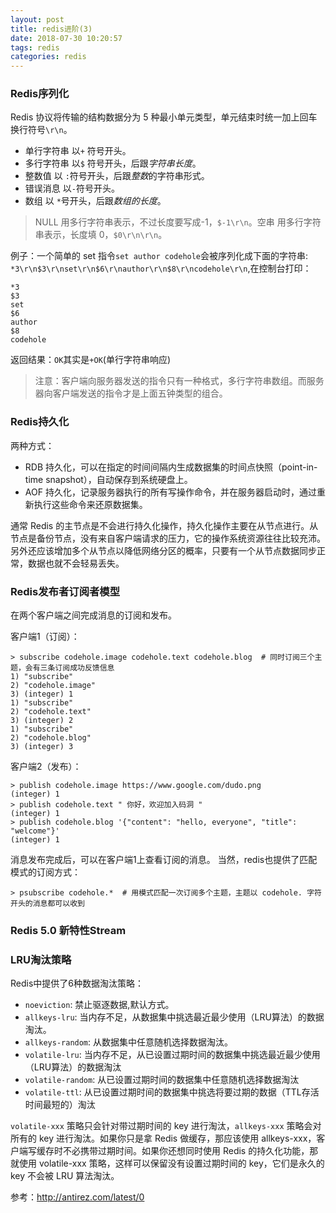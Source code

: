 ```yaml
---
layout: post
title: redis进阶(3)
date: 2018-07-30 10:20:57
tags: redis
categories: redis
---
```


### Redis序列化

Redis 协议将传输的结构数据分为 5 种最小单元类型，单元结束时统一加上回车换行符号`\r\n`。

- 单行字符串 以` + ` 符号开头。
- 多行字符串 以` $ ` 符号开头，后跟*字符串长度*。
- 整数值 以 ` : `符号开头，后跟*整数*的字符串形式。
- 错误消息 以` - `符号开头。
- 数组 以 ` * `号开头，后跟*数组的长度*。

>NULL 用多行字符串表示，不过长度要写成-1，`$-1\r\n`。空串 用多行字符串表示，长度填 0，`$0\r\n\r\n`。

例子：一个简单的 set 指令`set author codehole`会被序列化成下面的字符串:
`*3\r\n$3\r\nset\r\n$6\r\nauthor\r\n$8\r\ncodehole\r\n`,在控制台打印：
```shell
*3
$3
set
$6
author
$8
codehole
```
<!-- more -->

返回结果：`OK`其实是`+OK`(单行字符串响应)

>注意：客户端向服务器发送的指令只有一种格式，多行字符串数组。而服务器向客户端发送的指令才是上面五钟类型的组合。


### Redis持久化
两种方式：
- RDB 持久化，可以在指定的时间间隔内生成数据集的时间点快照（point-in-time snapshot），自动保存到系统硬盘上。
- AOF 持久化，记录服务器执行的所有写操作命令，并在服务器启动时，通过重新执行这些命令来还原数据集。

通常 Redis 的主节点是不会进行持久化操作，持久化操作主要在从节点进行。从节点是备份节点，没有来自客户端请求的压力，它的操作系统资源往往比较充沛。另外还应该增加多个从节点以降低网络分区的概率，只要有一个从节点数据同步正常，数据也就不会轻易丢失。

### Redis发布者订阅者模型
在两个客户端之间完成消息的订阅和发布。

客户端1（订阅）：
```shell
> subscribe codehole.image codehole.text codehole.blog  # 同时订阅三个主题，会有三条订阅成功反馈信息
1) "subscribe"
2) "codehole.image"
3) (integer) 1
1) "subscribe"
2) "codehole.text"
3) (integer) 2
1) "subscribe"
2) "codehole.blog"
3) (integer) 3
```

客户端2（发布）：
```shell
> publish codehole.image https://www.google.com/dudo.png
(integer) 1
> publish codehole.text " 你好，欢迎加入码洞 "
(integer) 1
> publish codehole.blog '{"content": "hello, everyone", "title": "welcome"}'
(integer) 1
```
消息发布完成后，可以在客户端1上查看订阅的消息。
当然，redis也提供了匹配模式的订阅方式：
```shell
> psubscribe codehole.*  # 用模式匹配一次订阅多个主题，主题以 codehole. 字符开头的消息都可以收到
```

### Redis  5.0 新特性Stream

### LRU淘汰策略

Redis中提供了6种数据淘汰策略：

- `noeviction`: 禁止驱逐数据,默认方式。
- `allkeys-lru`: 当内存不足，从数据集中挑选最近最少使用（LRU算法）的数据淘汰。
- `allkeys-random`: 从数据集中任意随机选择数据淘汰。
- `volatile-lru`: 当内存不足，从已设置过期时间的数据集中挑选最近最少使用（LRU算法）的数据淘汰
- `volatile-random`: 从已设置过期时间的数据集中任意随机选择数据淘汰
- `volatile-ttl`: 从已设置过期时间的数据集中挑选将要过期的数据（TTL存活时间最短的）淘汰

`volatile-xxx` 策略只会针对带过期时间的 key 进行淘汰，`allkeys-xxx` 策略会对所有的 key 进行淘汰。如果你只是拿 Redis 做缓存，那应该使用 allkeys-xxx，客户端写缓存时不必携带过期时间。如果你还想同时使用 Redis 的持久化功能，那就使用 volatile-xxx 策略，这样可以保留没有设置过期时间的 key，它们是永久的 key 不会被 LRU 算法淘汰。

参考：http://antirez.com/latest/0



